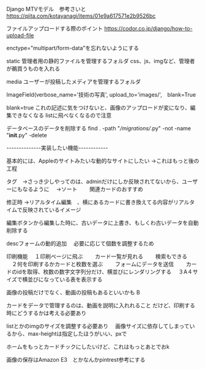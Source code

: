 Django MTVモデル　参考さいと
https://qiita.com/kotayanagi/items/01e9a617571e2b9526bc

ファイルアップロードする際のポイント
https://codor.co.jp/django/how-to-upload-file

enctype="multipart/form-data"を忘れないようにする

static
管理者用の静的ファイルを管理するフォルダ
css、js、imgなど、管理者が鵜買うものを入れる

media
ユーザーが投稿したメディアを管理するフォルダ

ImageField(verbose_name='技術の写真', upload_to='images/',　blank=True

blank=true
これの記述に気をつけないと、画像のアップロードが変になり、編集できなくなる
listに飛べなくなるので注意

データベースのデータを削除する
find . -path "*/migrations/*.py" -not -name "__init__.py" -delete


--------------実装したい機能------------

基本的には、Appleのサイトみたいな動的なサイトにしたい
→これはもっと後の工程

タグ　→さっき少しやってのは、adminだけにしか反映されてないから、ユーザーにもなるように
　→ソート
　　関連カードのおすすめ

修正時
→リアルタイム編集　、横にあるカードに書き換えてる内容がリアルタイムで反映されているイメージ

編集ボタンから編集した時に、古いデータに上書き、もしくわ古いデータを自動削除する

descフォームの動的追加
　必要に応じて個数を調整するため

印刷機能
　１印刷ページに飛ぶ
　　カード一覧が見れる
　　検索もできる
　２何を印刷するかカードと枚数を選ぶ
　　フォームにデータを送信
　　カードのidを取得、枚数の数字文字列分だけ、横並びにレンダリングする
　３A４サイズで横並びになっている表を表示する

画像の投稿だけでなく、動画の投稿もあるといいかも B

カードをデータで管理するのは、動画を説明に入れれること
だけど、印刷する時にどうするかは考える必要あり

listとかのimgのサイズを調整する必要あり
　画像サイズに依存してしまっているから、max-heightは指定したほうがいい、pxで

ホームをもっとカードチックにしたいけど、これはもっとあとでおk

画像の保存はAmazon E3　とかなんかpintrest参考にする









